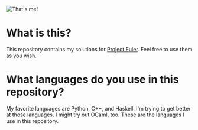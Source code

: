 ![That's me!](https://projecteuler.net/profile/glassllama.png)

# What is this?
This repository contains my solutions for [Project Euler](http://projecteuler.net). Feel free to use them as you wish.

# What languages do you use in this repository?
My favorite languages are Python, C++, and Haskell. I'm trying to get better at those languages. I might try out OCaml, too. These are the languages I use in this repository.
